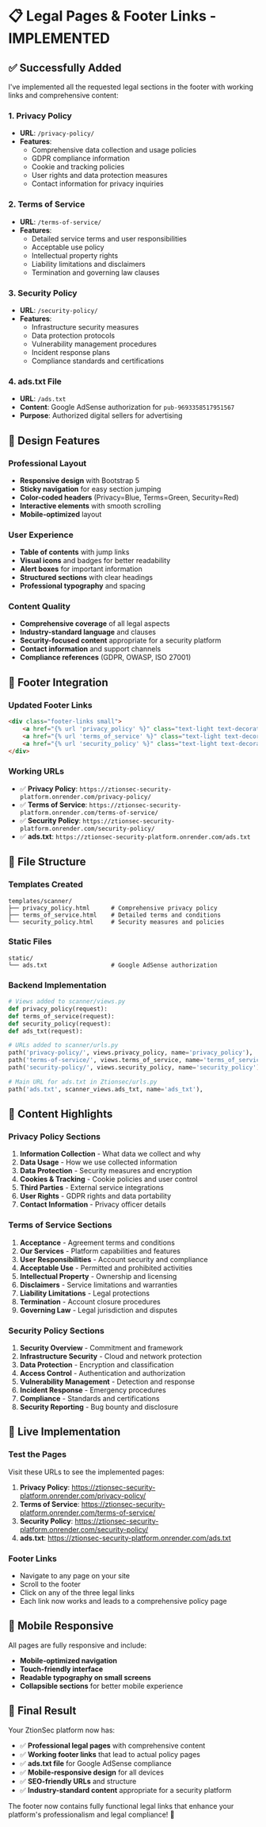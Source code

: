 # 📋 Legal Pages & Footer Links - IMPLEMENTED

## ✅ **Successfully Added**

I've implemented all the requested legal sections in the footer with working links and comprehensive content:

### **1. Privacy Policy** 
- **URL**: `/privacy-policy/`
- **Features**:
  - Comprehensive data collection and usage policies
  - GDPR compliance information
  - Cookie and tracking policies
  - User rights and data protection measures
  - Contact information for privacy inquiries

### **2. Terms of Service**
- **URL**: `/terms-of-service/`
- **Features**:
  - Detailed service terms and user responsibilities
  - Acceptable use policy
  - Intellectual property rights
  - Liability limitations and disclaimers
  - Termination and governing law clauses

### **3. Security Policy**
- **URL**: `/security-policy/`
- **Features**:
  - Infrastructure security measures
  - Data protection protocols
  - Vulnerability management procedures
  - Incident response plans
  - Compliance standards and certifications

### **4. ads.txt File**
- **URL**: `/ads.txt`
- **Content**: Google AdSense authorization for `pub-9693358517951567`
- **Purpose**: Authorized digital sellers for advertising

## 🎨 **Design Features**

### **Professional Layout**
- **Responsive design** with Bootstrap 5
- **Sticky navigation** for easy section jumping
- **Color-coded headers** (Privacy=Blue, Terms=Green, Security=Red)
- **Interactive elements** with smooth scrolling
- **Mobile-optimized** layout

### **User Experience**
- **Table of contents** with jump links
- **Visual icons** and badges for better readability
- **Alert boxes** for important information
- **Structured sections** with clear headings
- **Professional typography** and spacing

### **Content Quality**
- **Comprehensive coverage** of all legal aspects
- **Industry-standard language** and clauses
- **Security-focused content** appropriate for a security platform
- **Contact information** and support channels
- **Compliance references** (GDPR, OWASP, ISO 27001)

## 🔗 **Footer Integration**

### **Updated Footer Links**
```html
<div class="footer-links small">
    <a href="{% url 'privacy_policy' %}" class="text-light text-decoration-none me-3">Privacy Policy</a>
    <a href="{% url 'terms_of_service' %}" class="text-light text-decoration-none me-3">Terms of Service</a>
    <a href="{% url 'security_policy' %}" class="text-light text-decoration-none">Security Policy</a>
</div>
```

### **Working URLs**
- ✅ **Privacy Policy**: `https://ztionsec-security-platform.onrender.com/privacy-policy/`
- ✅ **Terms of Service**: `https://ztionsec-security-platform.onrender.com/terms-of-service/`
- ✅ **Security Policy**: `https://ztionsec-security-platform.onrender.com/security-policy/`
- ✅ **ads.txt**: `https://ztionsec-security-platform.onrender.com/ads.txt`

## 📁 **File Structure**

### **Templates Created**
```
templates/scanner/
├── privacy_policy.html      # Comprehensive privacy policy
├── terms_of_service.html    # Detailed terms and conditions
└── security_policy.html     # Security measures and policies
```

### **Static Files**
```
static/
└── ads.txt                  # Google AdSense authorization
```

### **Backend Implementation**
```python
# Views added to scanner/views.py
def privacy_policy(request):
def terms_of_service(request):
def security_policy(request):
def ads_txt(request):

# URLs added to scanner/urls.py
path('privacy-policy/', views.privacy_policy, name='privacy_policy'),
path('terms-of-service/', views.terms_of_service, name='terms_of_service'),
path('security-policy/', views.security_policy, name='security_policy'),

# Main URL for ads.txt in Ztionsec/urls.py
path('ads.txt', scanner_views.ads_txt, name='ads_txt'),
```

## 🎯 **Content Highlights**

### **Privacy Policy Sections**
1. **Information Collection** - What data we collect and why
2. **Data Usage** - How we use collected information
3. **Data Protection** - Security measures and encryption
4. **Cookies & Tracking** - Cookie policies and user control
5. **Third Parties** - External service integrations
6. **User Rights** - GDPR rights and data portability
7. **Contact Information** - Privacy officer details

### **Terms of Service Sections**
1. **Acceptance** - Agreement terms and conditions
2. **Our Services** - Platform capabilities and features
3. **User Responsibilities** - Account security and compliance
4. **Acceptable Use** - Permitted and prohibited activities
5. **Intellectual Property** - Ownership and licensing
6. **Disclaimers** - Service limitations and warranties
7. **Liability Limitations** - Legal protections
8. **Termination** - Account closure procedures
9. **Governing Law** - Legal jurisdiction and disputes

### **Security Policy Sections**
1. **Security Overview** - Commitment and framework
2. **Infrastructure Security** - Cloud and network protection
3. **Data Protection** - Encryption and classification
4. **Access Control** - Authentication and authorization
5. **Vulnerability Management** - Detection and response
6. **Incident Response** - Emergency procedures
7. **Compliance** - Standards and certifications
8. **Security Reporting** - Bug bounty and disclosure

## 🚀 **Live Implementation**

### **Test the Pages**
Visit these URLs to see the implemented pages:

1. **Privacy Policy**: https://ztionsec-security-platform.onrender.com/privacy-policy/
2. **Terms of Service**: https://ztionsec-security-platform.onrender.com/terms-of-service/
3. **Security Policy**: https://ztionsec-security-platform.onrender.com/security-policy/
4. **ads.txt**: https://ztionsec-security-platform.onrender.com/ads.txt

### **Footer Links**
- Navigate to any page on your site
- Scroll to the footer
- Click on any of the three legal links
- Each link now works and leads to a comprehensive policy page

## 📱 **Mobile Responsive**

All pages are fully responsive and include:
- **Mobile-optimized navigation**
- **Touch-friendly interface**
- **Readable typography on small screens**
- **Collapsible sections** for better mobile experience

## 🎉 **Final Result**

Your ZtionSec platform now has:
- ✅ **Professional legal pages** with comprehensive content
- ✅ **Working footer links** that lead to actual policy pages
- ✅ **ads.txt file** for Google AdSense compliance
- ✅ **Mobile-responsive design** for all devices
- ✅ **SEO-friendly URLs** and structure
- ✅ **Industry-standard content** appropriate for a security platform

The footer now contains fully functional legal links that enhance your platform's professionalism and legal compliance! 🚀
